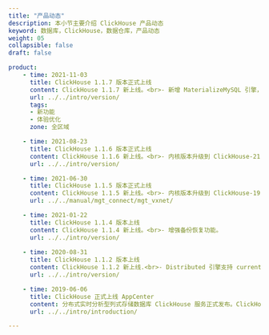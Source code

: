 ```yaml
---
title: "产品动态"
description: 本小节主要介绍 ClickHouse 产品动态
keyword: 数据库，ClickHouse，数据仓库，产品动态
weight: 05
collapsible: false
draft: false

product:
    - time: 2021-11-03
      title: ClickHouse 1.1.7 版本正式上线
      content: ClickHouse 1.1.7 新上线。<br>- 新增 MaterializeMySQL 引擎，支持实时从 MySQL 同步数据。<br>- 新增对象存储服务策略，支持多磁盘数据存储和冷热数据分层存储。<br>- 新开放 max_concurrent_queries 参数，支持修改最大连接数。<br>- 新增日志服务功能，支持在线查看数据库服务日志。
      url: ../../intro/version/
      tags:
      - 新功能
      - 体验优化
      zone: 全区域

    - time: 2021-08-23
      title: ClickHouse 1.1.6 版本正式上线
      content: ClickHouse 1.1.6 新上线。<br>- 内核版本升级到 ClickHouse-21.1.3.32。<br>- 支持使用 SQL 管理用户。<br>- 支持 `query-log` 数据库查询日志。 <br>- 开放 system 库。
      url: ../../intro/version/

    - time: 2021-06-30
      title: ClickHouse 1.1.5 版本正式上线
      content: ClickHouse 1.1.5 新上线。<br>- 内核版本升级到 ClickHouse-19.17.6.36。<br>- 新增私网切换功能，支持管理私有网络和节点 IP。
      url: ../../manual/mgt_connect/mgt_vxnet/

    - time: 2021-01-22
      title: ClickHouse 1.1.4 版本上线
      content: ClickHouse 1.1.4 新上线。<br>- 增强备份恢复功能。
      url: ../../intro/version/
    
    - time: 2020-08-31
      title: ClickHouse 1.1.2 版本上线
      content: ClickHouse 1.1.2 新上线.<br>- Distributed 引擎支持 currentDatabase 函数。
      url: ../../intro/version/

    - time: 2019-06-06
      title: ClickHouse 正式上线 AppCenter
      content: 分布式实时分析型列式存储数据库 ClickHouse 服务正式发布。ClickHouse 是一款高性能的、面向联机分析处理(OLAP)的、开源的、列式数据库。
      url: ../../intro/introduction/

---
```


<!-- 设置上述参数可生成产品动态页  
    - time: 2022-02-20
      title: ClickHouse 1.1.8 版本正式上线
      content: ClickHouse 1.1.8 新上线。<br>- 默认开启 Prometheus 监控配置，提供基于 `system.asynchronous_metrics`、`system.metrics`、`system.events` 表的 ClickHouse 监控服务。<br>- 集群添加节点，新支持分片权重自动均衡。<br>- 新开放 `max_partitions_per_insert_block` 参数，支持修改最大分区数。
      url: ../../intro/version/
      tags:
      - 新功能
      - 体验优化
      zone: 全区域


-->
